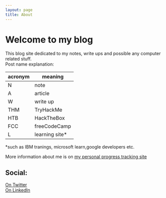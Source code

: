 ```yaml
---
layout: page
title: About
---
```


# Welcome to my blog

This blog site dedicated to my notes, write ups and possible any computer related stuff.<br>
Post name explanation:<br>

|acronym| meaning   |
|-------|-----------|
|N      | note      |
|A      | article   |
|W      | write up  |
|THM    | TryHackMe |
|HTB    | HackTheBox|
|FCC    |freeCodeCamp|
|L      |learning site*|

*such as IBM tranings, microsoft learn,google developers etc.

More information about me is on [my personal progress tracking site](https://thef00l.vercel.app/)

## Social:

[On Twitter](https://twitter.com/th3_f00l)<br>
[On LinkedIn](https://linkedin.com/in/robert-jona)
